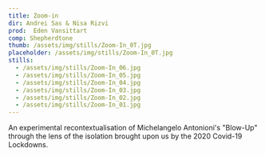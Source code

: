 ```yaml
---
title: Zoom-in
dir: Andrei Sas & Nisa Rizvi
prod:  Eden Vansittart
comp: Shepherdtone
thumb: /assets/img/stills/Zoom-In_0T.jpg
placeholder: /assets/img/stills/Zoom-In_0T.jpg
stills:
  - /assets/img/stills/Zoom-In_06.jpg
  - /assets/img/stills/Zoom-In_05.jpg
  - /assets/img/stills/Zoom-In_04.jpg
  - /assets/img/stills/Zoom-In_03.jpg
  - /assets/img/stills/Zoom-In_02.jpg
  - /assets/img/stills/Zoom-In_01.jpg
---
```


An experimental recontextualisation of Michelangelo Antonioni's "Blow-Up" through the lens of the isolation brought upon us by the 2020 Covid-19 Lockdowns.

